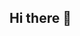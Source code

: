 ## Hi there 👋

<!--<p align="center">
  <img src="https://i.postimg.cc/3NDrvXrN/Chat-GPT-Image-Jun-19-2025-03-18-17-PM.png" alt="Saritha Banner" width="100%" />
</p>

<h1 align="center">Hi, I am Saritha Rayeeni 👋</h1>

<p align="center">
  <img src="https://readme-typing-svg.demolab.com?font=Fira+Code&size=24&pause=1000&center=true&vCenter=true&width=1000&lines=AI+%7C+Machine+Learning+Explorer;Creating+Future-Driven+Solutions;Empowering+Innovation+Through+Code;Coding+With+Purpose+and+Passion" alt="Typing SVG" />
</p>

<p align="center">
A bit about myself, I am Saritha Rayeeni, currently pursuing my Computer Science Engineering degree with a specialisation in AI & Machine Learning. 🚀  
I'm deeply passionate about technology, especially AI, ML, and emerging innovations in the world of data science. ⚡  
</p>

---

<h2 align="center">🛠 Toolbox</h2>

<div align="center">

![Frontend](https://img.shields.io/badge/Frontend-F7DF1E?style=for-the-badge&logo=javascript&logoColor=black)
![Node.js](https://img.shields.io/badge/Node.js-339933?style=for-the-badge&logo=nodedotjs&logoColor=white)
![FastAPI](https://img.shields.io/badge/FastAPI-009688?style=for-the-badge&logo=fastapi&logoColor=white)
![Python](https://img.shields.io/badge/Python-3776AB?style=for-the-badge&logo=python&logoColor=white)
![Java](https://img.shields.io/badge/Java-007396?style=for-the-badge&logo=java&logoColor=white)
![SQL](https://img.shields.io/badge/SQL-336791?style=for-the-badge&logo=mysql&logoColor=white)
![MySQL](https://img.shields.io/badge/MySQL-4479A1?style=for-the-badge&logo=mysql&logoColor=white)
![MongoDB](https://img.shields.io/badge/MongoDB-47A248?style=for-the-badge&logo=mongodb&logoColor=white)
![Cloud Databases](https://img.shields.io/badge/Cloud%20DBs-4285F4?style=for-the-badge&logo=googlecloud&logoColor=white)
![AWS](https://img.shields.io/badge/AWS-FF9900?style=for-the-badge&logo=amazonaws&logoColor=white)
![Google Cloud](https://img.shields.io/badge/Google%20Cloud-4285F4?style=for-the-badge&logo=googlecloud&logoColor=white)
![Supabase](https://img.shields.io/badge/Supabase-3ECF8E?style=for-the-badge&logo=supabase&logoColor=white)
![Power BI](https://img.shields.io/badge/Power%20BI-F2C811?style=for-the-badge&logo=powerbi&logoColor=black)
![Power Query](https://img.shields.io/badge/Power%20Query-217346?style=for-the-badge&logo=microsoftpowerquery&logoColor=white)
![Git](https://img.shields.io/badge/Git-F05032?style=for-the-badge&logo=git&logoColor=white)
![VS Code](https://img.shields.io/badge/VS%20Code-007ACC?style=for-the-badge&logo=visual-studio-code&logoColor=white)
![Jupyter](https://img.shields.io/badge/Jupyter-F37626?style=for-the-badge&logo=jupyter&logoColor=white)
![R](https://img.shields.io/badge/R-276DC3?style=for-the-badge&logo=r&logoColor=white)
![NumPy](https://img.shields.io/badge/NumPy-013243?style=for-the-badge&logo=numpy&logoColor=white)
![Pandas](https://img.shields.io/badge/Pandas-150458?style=for-the-badge&logo=pandas&logoColor=white)
![Scikit Learn](https://img.shields.io/badge/Scikit--Learn-F7931E?style=for-the-badge&logo=scikit-learn&logoColor=white)
![OpenCV](https://img.shields.io/badge/OpenCV-5C3EE8?style=for-the-badge&logo=opencv&logoColor=white)

</div>

---

<h2 align="center">🌐 Let's Get Connected!</h2>

<div align="center">

[![Google Developer](https://img.shields.io/badge/Google%20Developer-4285F4?style=for-the-badge&logo=google&logoColor=white)](https://developers.google.com/profile/u/SarithaRayeeni)
[![GitHub](https://img.shields.io/badge/GitHub-121013?style=for-the-badge&logo=github&logoColor=white)](https://github.com/RayeeniSaritha)
[![LinkedIn](https://img.shields.io/badge/LinkedIn-0077B5?style=for-the-badge&logo=linkedin&logoColor=white)](https://www.linkedin.com/in/rayeeni-saritha-152701238)
[![Medium](https://img.shields.io/badge/Medium-12100E?style=for-the-badge&logo=medium&logoColor=white)](https://medium.com/@rayeenisaritha4)
[![X (Twitter)](https://img.shields.io/badge/X-000000?style=for-the-badge&logo=twitter&logoColor=white)](https://x.com/rayeeni28422)

</div>

---

## 🎖 My Achievements

<div align="center">
  
<a href="https://developers.google.com/profile/badges/playlists/solutions/ai-gemini-images">
  <img src="https://storage.googleapis.com/gweb-cloudblog-publish/images/gemini-1_badge.width-600.png" width="120" alt="AI Gemini Images Badge"/>
</a>

<a href="https://developers.google.com/profile/badges/playlists/solutions/ai-gemini-getting-started-dart-flutter">
  <img src="https://storage.googleapis.com/gweb-cloudblog-publish/images/gemini-flutter.width-600.png" width="120" alt="AI Gemini Dart & Flutter Badge"/>
</a>

<a href="https://developers.google.com/profile/badges/playlists/solutions/games-ai-101">
  <img src="https://storage.googleapis.com/gweb-cloudblog-publish/images/games-ai-badge.width-600.png" width="120" alt="Games AI 101 Badge"/>
</a>

<a href="https://developers.google.com/profile/badges/playlists/solutions/crossword">
  <img src="https://storage.googleapis.com/gweb-cloudblog-publish/images/crossword-ai-badge.width-600.png" width="120" alt="Crossword AI Badge"/>
</a>

<a href="https://developers.google.com/profile/badges/community/innovators/cloud/2021_member">
  <img src="https://developers.google.com/profile/badges/images/cloud_innovators_2021_badge.png" width="120" alt="Cloud Innovators Member Badge"/>
</a>

<a href="https://developers.google.com/profile/badges/codelabs/first-codelab">
  <img src="https://developers.google.com/profile/badges/images/first_codelab_badge.png" width="120" alt="First Codelab Badge"/>
</a>

</div>

---

<p align="center">
  <img src="https://capsule-render.vercel.app/api?type=waving&color=0:8E2DE2,100:4A00E0&height=150&section=footer"/>
</p>
**RayeeniSaritha/RayeeniSaritha** is a ✨ _special_ ✨ repository because its `README.md` (this file) appears on your GitHub profile.

Here are some ideas to get you started:

- 🔭 I’m currently working on ...
- 🌱 I’m currently learning ...
- 👯 I’m looking to collaborate on ...
- 🤔 I’m looking for help with ...
- 💬 Ask me about ...
- 📫 How to reach me: ...
- 😄 Pronouns: ...
- ⚡ Fun fact: ...
-->

